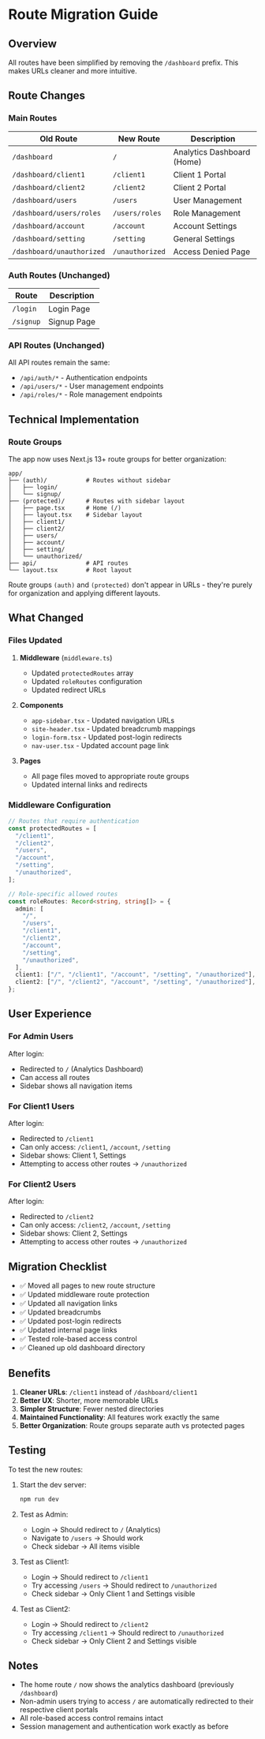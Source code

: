 # Route Migration Guide

## Overview

All routes have been simplified by removing the `/dashboard` prefix. This makes URLs cleaner and more intuitive.

## Route Changes

### Main Routes

| Old Route                 | New Route       | Description                |
| ------------------------- | --------------- | -------------------------- |
| `/dashboard`              | `/`             | Analytics Dashboard (Home) |
| `/dashboard/client1`      | `/client1`      | Client 1 Portal            |
| `/dashboard/client2`      | `/client2`      | Client 2 Portal            |
| `/dashboard/users`        | `/users`        | User Management            |
| `/dashboard/users/roles`  | `/users/roles`  | Role Management            |
| `/dashboard/account`      | `/account`      | Account Settings           |
| `/dashboard/setting`      | `/setting`      | General Settings           |
| `/dashboard/unauthorized` | `/unauthorized` | Access Denied Page         |

### Auth Routes (Unchanged)

| Route     | Description |
| --------- | ----------- |
| `/login`  | Login Page  |
| `/signup` | Signup Page |

### API Routes (Unchanged)

All API routes remain the same:

- `/api/auth/*` - Authentication endpoints
- `/api/users/*` - User management endpoints
- `/api/roles/*` - Role management endpoints

## Technical Implementation

### Route Groups

The app now uses Next.js 13+ route groups for better organization:

```
app/
├── (auth)/           # Routes without sidebar
│   ├── login/
│   └── signup/
├── (protected)/      # Routes with sidebar layout
│   ├── page.tsx      # Home (/)
│   ├── layout.tsx    # Sidebar layout
│   ├── client1/
│   ├── client2/
│   ├── users/
│   ├── account/
│   ├── setting/
│   └── unauthorized/
├── api/              # API routes
└── layout.tsx        # Root layout
```

Route groups `(auth)` and `(protected)` don't appear in URLs - they're purely for organization and applying different layouts.

## What Changed

### Files Updated

1. **Middleware** (`middleware.ts`)

   - Updated `protectedRoutes` array
   - Updated `roleRoutes` configuration
   - Updated redirect URLs

2. **Components**

   - `app-sidebar.tsx` - Updated navigation URLs
   - `site-header.tsx` - Updated breadcrumb mappings
   - `login-form.tsx` - Updated post-login redirects
   - `nav-user.tsx` - Updated account page link

3. **Pages**
   - All page files moved to appropriate route groups
   - Updated internal links and redirects

### Middleware Configuration

```typescript
// Routes that require authentication
const protectedRoutes = [
  "/client1",
  "/client2",
  "/users",
  "/account",
  "/setting",
  "/unauthorized",
];

// Role-specific allowed routes
const roleRoutes: Record<string, string[]> = {
  admin: [
    "/",
    "/users",
    "/client1",
    "/client2",
    "/account",
    "/setting",
    "/unauthorized",
  ],
  client1: ["/", "/client1", "/account", "/setting", "/unauthorized"],
  client2: ["/", "/client2", "/account", "/setting", "/unauthorized"],
};
```

## User Experience

### For Admin Users

After login:

- Redirected to `/` (Analytics Dashboard)
- Can access all routes
- Sidebar shows all navigation items

### For Client1 Users

After login:

- Redirected to `/client1`
- Can only access: `/client1`, `/account`, `/setting`
- Sidebar shows: Client 1, Settings
- Attempting to access other routes → `/unauthorized`

### For Client2 Users

After login:

- Redirected to `/client2`
- Can only access: `/client2`, `/account`, `/setting`
- Sidebar shows: Client 2, Settings
- Attempting to access other routes → `/unauthorized`

## Migration Checklist

- ✅ Moved all pages to new route structure
- ✅ Updated middleware route protection
- ✅ Updated all navigation links
- ✅ Updated breadcrumbs
- ✅ Updated post-login redirects
- ✅ Updated internal page links
- ✅ Tested role-based access control
- ✅ Cleaned up old dashboard directory

## Benefits

1. **Cleaner URLs**: `/client1` instead of `/dashboard/client1`
2. **Better UX**: Shorter, more memorable URLs
3. **Simpler Structure**: Fewer nested directories
4. **Maintained Functionality**: All features work exactly the same
5. **Better Organization**: Route groups separate auth vs protected pages

## Testing

To test the new routes:

1. Start the dev server:

   ```bash
   npm run dev
   ```

2. Test as Admin:

   - Login → Should redirect to `/` (Analytics)
   - Navigate to `/users` → Should work
   - Check sidebar → All items visible

3. Test as Client1:

   - Login → Should redirect to `/client1`
   - Try accessing `/users` → Should redirect to `/unauthorized`
   - Check sidebar → Only Client 1 and Settings visible

4. Test as Client2:
   - Login → Should redirect to `/client2`
   - Try accessing `/client1` → Should redirect to `/unauthorized`
   - Check sidebar → Only Client 2 and Settings visible

## Notes

- The home route `/` now shows the analytics dashboard (previously `/dashboard`)
- Non-admin users trying to access `/` are automatically redirected to their respective client portals
- All role-based access control remains intact
- Session management and authentication work exactly as before
